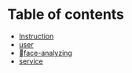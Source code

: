 # Table of contents

* [Instruction](README.md)
* [user](user.md)
* [face-analyzing](face-analyzing.md)
* [service](service.md)
